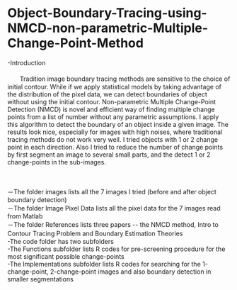 # Object-Boundary-Tracing-using-NMCD-non-parametric-Multiple-Change-Point-Method
-Introduction  <br />                                                                                                                     
 　　Tradition image boundary tracing methods are sensitive to the choice of initial contour. While if we apply statistical models by taking advantage of the distribution of the pixel data, we can detect boundaries of object without using the initial contour. Non-parametric Multiple Change-Point Detection (NMCD) is novel and efficient way of finding multiple change points from a list of number without any parametric assumptions. I apply this algorithm to detect the boundary of an object inside a given image. The results look nice, especially for images with high noises, where traditional tracing methods do not work very well. I tried objects with 1 or 2 change point in each direction. Also I tried to reduce the number of change points by first segment an image to several small parts, and the detect 1 or 2 change-points in the sub-images.
<br />
<br />
<br />



－The folder images lists all the 7 images I tried (before and after object boundary detection)   <br />
－The folder Image Pixel Data lists all the pixel data for the 7 images read from Matlab          <br />
－The folder References lists three papers -- the NMCD method, Intro to Contour Tracing Problem and Boundary Estimation Theories　<br />
-The code folder has two subfolders    <br /> 
  -The Functions subfolder lists R codes for pre-screening procedure for the most significant possible change-points    <br />
  -The Implementations subfolder lists R codes for searching for the 1-change-point, 2-change-point images and also boundary detection in smaller segmentations    <br />
